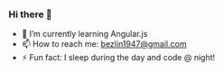### Hi there 👋


- 🌱 I’m currently learning Angular.js
- 📫 How to reach me: bezlin1947@gmail.com
- ⚡ Fun fact: I sleep during the day and code @ night!

